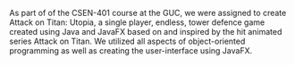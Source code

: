 As part of of the CSEN-401 course at the GUC, we were assigned to create Attack on Titan: Utopia, a single player, endless, tower defence game created using Java and JavaFX based on and inspired by the hit animated series Attack on Titan. We utilized all aspects of object-oriented programming as well as creating the user-interface using JavaFX.
